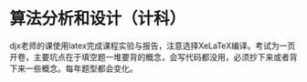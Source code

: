 # 算法分析和设计（计科）
djx老师的课使用latex完成课程实验与报告，注意选择XeLaTeX编译。考试为一页开卷，主要坑点在于填空题一堆要背的概念，会写代码都没用，必须抄下来或者背下来一些概念。每年题型都会变化。